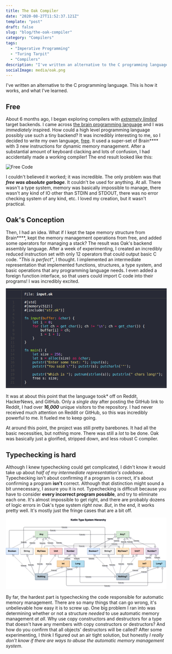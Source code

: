 ```yaml
---
title: The Oak Compiler
date: "2020-08-27T11:52:37.121Z"
template: "post"
draft: false
slug: "blog/the-oak-compiler"
category: "Compilers"
tags:
  - "Imperative Programming"
  - "Turing Tarpit"
  - "Compilers"
description: "I've written an alternative to the C programming language. This is how it works, and what I've learned."
socialImage: media/oak.png
---
```


I've written an alternative to the C programming language. This is how it 
works, and what I've learned.

## Free

About 6 months ago, I began exploring compilers with [_extremely limited_](https://en.wikipedia.org/wiki/Turing_tarpit) target backends. I came across [the brain programming language](https://github.com/brain-lang/brain) and I was _immediately_ inspired. How could a high level programming language possibly use such a tiny backend? It was incredibly interesting to me, so I decided to write my own language, [free](https://github.com/adam-mcdaniel/free). It used a super-set of Brain**** with 3 new instructions for dynamic memory management. After a substantial amount of keyboard clacking and lots of confusion, I had accidentally made a working compiler! The end result looked like this:

![Free Code](/blog/media/free.png)

I couldn't believed it worked; it was incredible. The only problem was that _**free was absolute garbage**_. It couldn't be used for anything. At all. There wasn't a type system, memory was basically impossible to manage, there wasn't any kind of IO other than STDIN and STDOUT, there was no error checking system of any kind, etc. I loved my creation, but it wasn't practical.

## Oak's Conception

Then, I had an idea. What if I kept the tape memory structure from Brain****, kept the memory management operations from free, and added some operators for managing a stack? The result was Oak's backend assembly language. After a week of experimenting, I created an incredibly reduced instruction set with only 12 operators that could output basic C code. _"This is perfect"_, I thought. I implemented an intermediate representation that implemented functions, structures, a type system, and basic operations that any programming language needs. I even added a foreign function interface, so that users could import C code into their programs! I was incredibly excited.

![Oak Code](./media/oak.png)

It was at about this point that the language took* off on Reddit, HackerNews, and GitHub. Only a _single day_ after posting the GitHub link to Reddit, I had over **_16,000_** unique visitors to the repository. I had never received much attention on Reddit or GitHub, so this was incredibly powerful to me. It fueled me to keep going.

At around this point, the project was still pretty barebones. It had all the basic necessities, but nothing more. There was still a _lot_ to be done. Oak was basically just a glorified, stripped down, and less robust C compiler.

## Typechecking is hard

Although I knew typechecking could get complicated, I didn't know it would take up about _half of my intermediate representation's codebase_. Typechecking isn't about confirming if a program is correct, it's about confirming a program **isn't** correct. Although that distinction might sound a bit unnecessary, I assure you it is not. Typechecking is difficult because you have to consider **every incorrect program possible**, and try to eliminate each one. It's almost impossible to get right, and there are probably dozens of logic errors in Oak's type system _right now_. _But_, in the end, it works pretty well. It's mostly just the fringe cases that are a bit off.

![Typechecking](./media/typecheck.png)

By far, the hardest part is typechecking the code responsible for automatic memory management. There are so many things that can go wrong, it's unbelievable how easy it is to screw up. One big problem I ran into was determining whether or not a structure _needed_ to use automatic memory management _at all_. Why use copy constructors and destructors for a type that doesn't have any members with copy constructors or destructors? And how do you confirm that all objects' destructors will be called? After some experimenting, I think I figured out an air tight solution, but honestly _I really don't know if there are ways to abuse the automatic memory management system_.
